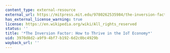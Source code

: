 ```yaml
---
content_type: external-resource
external_url: https://mitpress.mit.edu/9780262535984/the-inversion-factor/
has_external_license_warning: true
license: https://en.wikipedia.org/wiki/All_rights_reserved
status: ''
title: '*The Inversion Factor: How to Thrive in the IoT Economy*'
uid: 3970d8d2-a9f9-4bf7-b192-6d2c0bc4929b
wayback_url: ''
---
```

